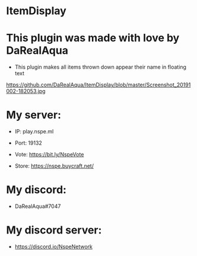# ItemDisplay

# This plugin was made with love by DaRealAqua

- This plugin makes all items thrown down appear their name in floating text


https://github.com/DaRealAqua/ItemDisplay/blob/master/Screenshot_20191002-182053.jpg


# My server:

- IP: play.nspe.ml
- Port: 19132

- Vote: https://bit.ly/NspeVote
- Store: https://nspe.buycraft.net/



# My discord:

- DaRealAqua#7047



# My discord server:

- https://discord.io/NspeNetwork
